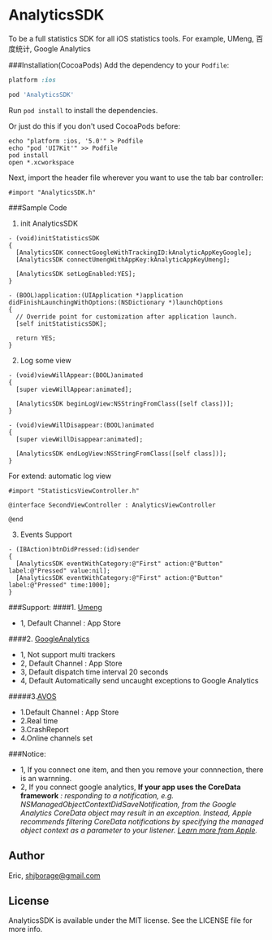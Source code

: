 AnalyticsSDK
=============

To be a full statistics SDK for all iOS statistics tools. For example, UMeng, 百度统计,  Google Analytics

###Installation(CocoaPods)
Add the dependency to your `Podfile`:

```ruby
platform :ios

pod 'AnalyticsSDK'
```

Run `pod install` to install the dependencies.

Or just do this if you don't used CocoaPods before:
```
echo "platform :ios, '5.0'" > Podfile
echo "pod 'UI7Kit'" >> Podfile
pod install
open *.xcworkspace
```

Next, import the header file wherever you want to use the tab bar controller:

```objc
#import "AnalyticsSDK.h"
```

###Sample Code


1. init AnalyticsSDK

```objc
- (void)initStatisticsSDK
{
  [AnalyticsSDK connectGoogleWithTrackingID:kAnalyticAppKeyGoogle];
  [AnalyticsSDK connectUmengWithAppKey:kAnalyticAppKeyUmeng];
  
  [AnalyticsSDK setLogEnabled:YES];
}

- (BOOL)application:(UIApplication *)application didFinishLaunchingWithOptions:(NSDictionary *)launchOptions
{
  // Override point for customization after application launch.
  [self initStatisticsSDK];
  
  return YES;
}
```

2. Log some view

```objc
- (void)viewWillAppear:(BOOL)animated
{
  [super viewWillAppear:animated];
  
  [AnalyticsSDK beginLogView:NSStringFromClass([self class])];
}

- (void)viewWillDisappear:(BOOL)animated
{
  [super viewWillDisappear:animated];
  
  [AnalyticsSDK endLogView:NSStringFromClass([self class])];
}
```

For extend: automatic log view

```objc
#import "StatisticsViewController.h"

@interface SecondViewController : AnalyticsViewController

@end
```

3. Events Support

```objc
- (IBAction)btnDidPressed:(id)sender
{
  [AnalyticsSDK eventWithCategory:@"First" action:@"Button" label:@"Pressed" value:nil];
  [AnalyticsSDK eventWithCategory:@"First" action:@"Button" label:@"Pressed" time:1000];
}
```

###Support:
####1. [Umeng](http://dev.umeng.com/analytics/ios/ )

*	1, Default Channel : App Store
 
####2. [GoogleAnalytics](http://developers.google.com/analytics/devguides/collection/ios/v3/ )

*	1, Not support multi trackers
*	2, Default Channel : App Store
*	3, Default dispatch time interval 20 seconds
*	4, Default Automatically send uncaught exceptions to Google Analytics

#####3.[AVOS](https://cn.avoscloud.com/)
 
 *  1.Default Channel : App Store
 *  2.Real time
 *  3.CrashReport
 *  4.Online channels set

 
###Notice:

*	1, If you connect one item, and then you remove your connnection, there is an warnning.
*	2, If you connect google analytics, **If your app uses the CoreData framework** *: responding to a notification, e.g. NSManagedObjectContextDidSaveNotification, from the Google Analytics CoreData object may result in an exception. Instead, Apple recommends filtering CoreData notifications by specifying the managed object context as a parameter to your listener. [Learn more from Apple](https://developer.apple.com/library/mac/#documentation/Cocoa/Reference/CoreDataFramework/Classes/NSManagedObjectContext_Class/NSManagedObjectContext.html).*


## Author

Eric, shjborage@gmail.com

## License

AnalyticsSDK is available under the MIT license. See the LICENSE file for more info.
